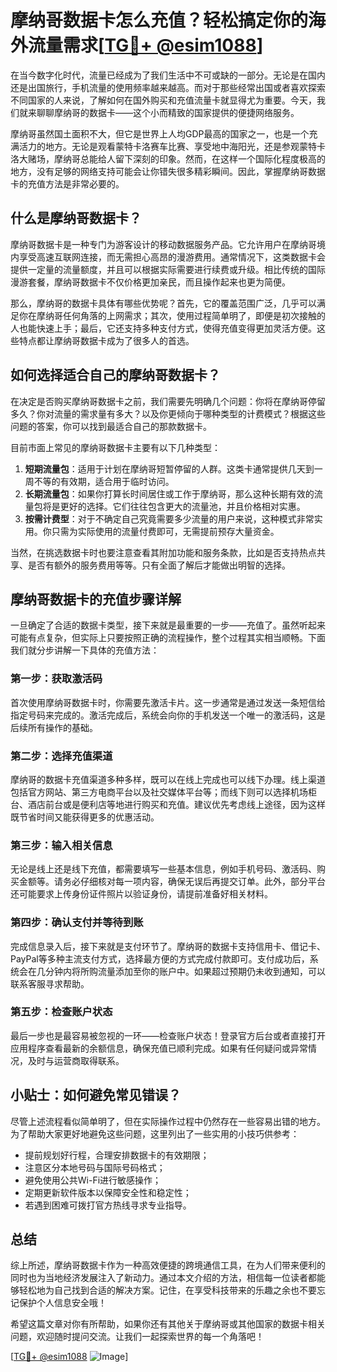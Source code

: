 # 摩纳哥数据卡怎么充值？轻松搞定你的海外流量需求[[TG💪+ @esim1088](https://t.me/s/esim1088)]

在当今数字化时代，流量已经成为了我们生活中不可或缺的一部分。无论是在国内还是出国旅行，手机流量的使用频率越来越高。而对于那些经常出国或者喜欢探索不同国家的人来说，了解如何在国外购买和充值流量卡就显得尤为重要。今天，我们就来聊聊摩纳哥的数据卡——这个小而精致的国家提供的便捷网络服务。

摩纳哥虽然国土面积不大，但它是世界上人均GDP最高的国家之一，也是一个充满活力的地方。无论是观看蒙特卡洛赛车比赛、享受地中海阳光，还是参观蒙特卡洛大赌场，摩纳哥总能给人留下深刻的印象。然而，在这样一个国际化程度极高的地方，没有足够的网络支持可能会让你错失很多精彩瞬间。因此，掌握摩纳哥数据卡的充值方法是非常必要的。

## 什么是摩纳哥数据卡？

摩纳哥数据卡是一种专门为游客设计的移动数据服务产品。它允许用户在摩纳哥境内享受高速互联网连接，而无需担心高昂的漫游费用。通常情况下，这类数据卡会提供一定量的流量额度，并且可以根据实际需要进行续费或升级。相比传统的国际漫游套餐，摩纳哥数据卡不仅价格更加亲民，而且操作起来也更为简便。

那么，摩纳哥的数据卡具体有哪些优势呢？首先，它的覆盖范围广泛，几乎可以满足你在摩纳哥任何角落的上网需求；其次，使用过程简单明了，即便是初次接触的人也能快速上手；最后，它还支持多种支付方式，使得充值变得更加灵活方便。这些特点都让摩纳哥数据卡成为了很多人的首选。

## 如何选择适合自己的摩纳哥数据卡？

在决定是否购买摩纳哥数据卡之前，我们需要先明确几个问题：你将在摩纳哥停留多久？你对流量的需求量有多大？以及你更倾向于哪种类型的计费模式？根据这些问题的答案，你可以找到最适合自己的那款数据卡。

目前市面上常见的摩纳哥数据卡主要有以下几种类型：

1. **短期流量包**：适用于计划在摩纳哥短暂停留的人群。这类卡通常提供几天到一周不等的有效期，适合用于临时访问。
2. **长期流量包**：如果你打算长时间居住或工作于摩纳哥，那么这种长期有效的流量包将是更好的选择。它们往往包含更大的流量池，并且价格相对实惠。
3. **按需计费型**：对于不确定自己究竟需要多少流量的用户来说，这种模式非常实用。你只需为实际使用的流量付费即可，无需提前预存大量资金。

当然，在挑选数据卡时也要注意查看其附加功能和服务条款，比如是否支持热点共享、是否有额外的服务费用等等。只有全面了解后才能做出明智的选择。

## 摩纳哥数据卡的充值步骤详解

一旦确定了合适的数据卡类型，接下来就是最重要的一步——充值了。虽然听起来可能有点复杂，但实际上只要按照正确的流程操作，整个过程其实相当顺畅。下面我们就分步讲解一下具体的充值方法：

### 第一步：获取激活码

首次使用摩纳哥数据卡时，你需要先激活卡片。这一步通常是通过发送一条短信给指定号码来完成的。激活完成后，系统会向你的手机发送一个唯一的激活码，这是后续所有操作的基础。

### 第二步：选择充值渠道

摩纳哥的数据卡充值渠道多种多样，既可以在线上完成也可以线下办理。线上渠道包括官方网站、第三方电商平台以及社交媒体平台等；而线下则可以选择机场柜台、酒店前台或是便利店等地进行购买和充值。建议优先考虑线上途径，因为这样既节省时间又能获得更多的优惠活动。

### 第三步：输入相关信息

无论是线上还是线下充值，都需要填写一些基本信息，例如手机号码、激活码、购买金额等。请务必仔细核对每一项内容，确保无误后再提交订单。此外，部分平台还可能要求上传身份证件照片以验证身份，请提前准备好相关材料。

### 第四步：确认支付并等待到账

完成信息录入后，接下来就是支付环节了。摩纳哥的数据卡支持信用卡、借记卡、PayPal等多种主流支付方式，选择最方便的方式完成付款即可。支付成功后，系统会在几分钟内将所购流量添加至你的账户中。如果超过预期仍未收到通知，可以联系客服寻求帮助。

### 第五步：检查账户状态

最后一步也是最容易被忽视的一环——检查账户状态！登录官方后台或者直接打开应用程序查看最新的余额信息，确保充值已顺利完成。如果有任何疑问或异常情况，及时与运营商取得联系。

## 小贴士：如何避免常见错误？

尽管上述流程看似简单明了，但在实际操作过程中仍然存在一些容易出错的地方。为了帮助大家更好地避免这些问题，这里列出了一些实用的小技巧供参考：

- 提前规划好行程，合理安排数据卡的有效期限；
- 注意区分本地号码与国际号码格式；
- 避免使用公共Wi-Fi进行敏感操作；
- 定期更新软件版本以保障安全性和稳定性；
- 若遇到困难可拨打官方热线寻求专业指导。

## 总结

综上所述，摩纳哥数据卡作为一种高效便捷的跨境通信工具，在为人们带来便利的同时也为当地经济发展注入了新动力。通过本文介绍的方法，相信每一位读者都能够轻松地为自己找到合适的解决方案。记住，在享受科技带来的乐趣之余也不要忘记保护个人信息安全哦！

希望这篇文章对你有所帮助，如果你还有其他关于摩纳哥或其他国家的数据卡相关问题，欢迎随时提问交流。让我们一起探索世界的每一个角落吧！

[[TG💪+ @esim1088](https://t.me/s/esim1088) ![Image](https://i.postimg.cc/4NQfJmqS/Snipaste-2025-05-13-00-14-12.png)]
